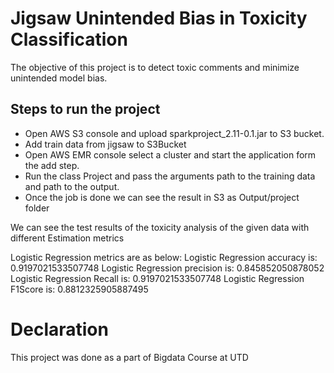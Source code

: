 # Jigsaw Unintended Bias in Toxicity Classification

The objective of this project is to detect toxic comments and minimize unintended model bias.
## Steps to run the project
- Open AWS S3 console and upload sparkproject_2.11-0.1.jar to S3 bucket.
- Add train data from jigsaw to S3Bucket
- Open AWS EMR console select a cluster and start the application form the add step.
- Run the class Project and pass the arguments path to the training data and path to the output.
- Once the job is done we can see the result in S3 as Output/project folder

We can see the test results of the toxicity analysis of the given data with different Estimation metrics

Logistic Regression metrics are as below:
Logistic Regression accuracy is: 	0.9197021533507748
Logistic Regression precision is: 	0.845852050878052
Logistic Regression Recall is: 	0.9197021533507748
Logistic Regression F1Score is: 	0.8812325905887495

# Declaration
This project was done as a part of Bigdata Course at UTD
